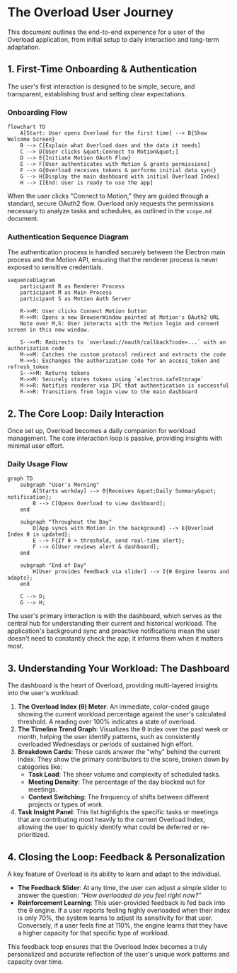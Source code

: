 # The Overload User Journey

This document outlines the end-to-end experience for a user of the Overload application, from initial setup to daily interaction and long-term adaptation.

## 1. First-Time Onboarding & Authentication

The user's first interaction is designed to be simple, secure, and transparent, establishing trust and setting clear expectations.

### Onboarding Flow

```mermaid
flowchart TD
    A[Start: User opens Overload for the first time] --> B{Show Welcome Screen}
    B --> C[Explain what Overload does and the data it needs]
    C --> D[User clicks &quot;Connect to Motion&quot;]
    D --> E{Initiate Motion OAuth Flow}
    E --> F[User authenticates with Motion & grants permissions]
    F --> G{Overload receives tokens & performs initial data sync}
    G --> H[Display the main dashboard with initial Overload Index]
    H --> I[End: User is ready to use the app]
```

When the user clicks "Connect to Motion," they are guided through a standard, secure OAuth2 flow. Overload only requests the permissions necessary to analyze tasks and schedules, as outlined in the `scope.md` document.

### Authentication Sequence Diagram

The authentication process is handled securely between the Electron main process and the Motion API, ensuring that the renderer process is never exposed to sensitive credentials.

```mermaid
sequenceDiagram
    participant R as Renderer Process
    participant M as Main Process
    participant S as Motion Auth Server

    R->>M: User clicks Connect Motion button
    M->>M: Opens a new BrowserWindow pointed at Motion's OAuth2 URL
    Note over M,S: User interacts with the Motion login and consent screen in this new window.

    S-->>M: Redirects to `overload://oauth/callback?code=...` with an authorization code
    M->>M: Catches the custom protocol redirect and extracts the code
    M->>S: Exchanges the authorization code for an access_token and refresh_token
    S-->>M: Returns tokens
    M->>M: Securely stores tokens using `electron.safeStorage`
    M->>R: Notifies renderer via IPC that authentication is successful
    R->>R: Transitions from login view to the main dashboard
```

## 2. The Core Loop: Daily Interaction

Once set up, Overload becomes a daily companion for workload management. The core interaction loop is passive, providing insights with minimal user effort.

### Daily Usage Flow

```mermaid
graph TD
    subgraph "User's Morning"
        A[Starts workday] --> B{Receives &quot;Daily Summary&quot; notification};
        B --> C[Opens Overload to view dashboard];
    end

    subgraph "Throughout the Day"
        D[App syncs with Motion in the background] --> E{Overload Index θ is updated};
        E --> F{If θ > threshold, send real-time alert};
        F --> G[User reviews alert & dashboard];
    end
    
    subgraph "End of Day"
        H[User provides feedback via slider] --> I{θ Engine learns and adapts};
    end

    C --> D;
    G --> H;
```

The user's primary interaction is with the dashboard, which serves as the central hub for understanding their current and historical workload. The application's background sync and proactive notifications mean the user doesn't need to constantly check the app; it informs them when it matters most.

## 3. Understanding Your Workload: The Dashboard

The dashboard is the heart of Overload, providing multi-layered insights into the user's workload.

1.  **The Overload Index (θ) Meter**: An immediate, color-coded gauge showing the current workload percentage against the user's calculated threshold. A reading over 100% indicates a state of overload.
2.  **The Timeline Trend Graph**: Visualizes the θ index over the past week or month, helping the user identify patterns, such as consistently overloaded Wednesdays or periods of sustained high effort.
3.  **Breakdown Cards**: These cards answer the "why" behind the current index. They show the primary contributors to the score, broken down by categories like:
    *   **Task Load**: The sheer volume and complexity of scheduled tasks.
    *   **Meeting Density**: The percentage of the day blocked out for meetings.
    *   **Context Switching**: The frequency of shifts between different projects or types of work.
4.  **Task Insight Panel**: This list highlights the specific tasks or meetings that are contributing most heavily to the current Overload Index, allowing the user to quickly identify what could be deferred or re-prioritized.

## 4. Closing the Loop: Feedback & Personalization

A key feature of Overload is its ability to learn and adapt to the individual.

-   **The Feedback Slider**: At any time, the user can adjust a simple slider to answer the question: *"How overloaded do you feel right now?"*
-   **Reinforcement Learning**: This user-provided feedback is fed back into the θ engine. If a user reports feeling highly overloaded when their index is only 70%, the system learns to adjust its sensitivity for that user. Conversely, if a user feels fine at 110%, the engine learns that they have a higher capacity for that specific type of workload.

This feedback loop ensures that the Overload Index becomes a truly personalized and accurate reflection of the user's unique work patterns and capacity over time.
